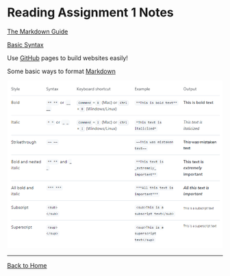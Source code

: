 # Reading Assignment 1 Notes

[The Markdown Guide](https://www.markdownguide.org/basic-syntax/)

[Basic Syntax](https://docs.github.com/en/get-started/writing-on-github/getting-started-with-writing-and-formatting-on-github/basic-writing-and-formatting-syntax)

Use [GitHub](https://pages.github.com/) pages to build websites easily!

Some basic ways to format [Markdown](https://docs.github.com/en/get-started/writing-on-github/getting-started-with-writing-and-formatting-on-github/basic-writing-and-formatting-syntax)

![cheat sheet](MDStyling.PNG)

---

[Back to Home](../README.md)

